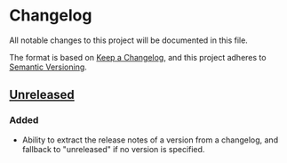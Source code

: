 # Changelog

All notable changes to this project will be documented in this file.

The format is based on [Keep a Changelog](https://keepachangelog.com/en/1.0.0/),
and this project adheres to [Semantic Versioning](https://semver.org/spec/v2.0.0.html).

## [Unreleased]

### Added

- Ability to extract the release notes of a version from a changelog, and fallback to "unreleased" if no version is specified.

[unreleased]: https://github.com/bittacklr/peek-at-changelog/compare/ORIGIN...HEAD